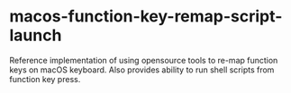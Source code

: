# macos-function-key-remap-script-launch
Reference implementation of using opensource tools to re-map function keys on macOS keyboard. Also provides ability to run shell scripts from function key press. 
